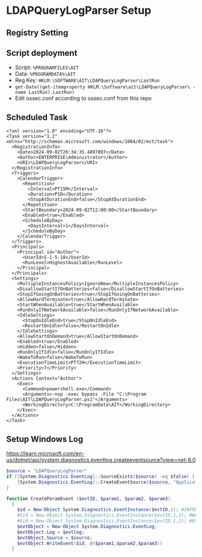 # LDAPQueryLogParser Setup

## Registry Setting

## Script deployment

- Script: `%PROGRAMFILES\AIT`
- Data: `%PROGRAMDATA%\AIT`
- Reg Key: `HKLM:\SOFTWARE\AIT\LDAPQueryLogParser\LastRun`
- `get-Date((get-itemproperty HKLM:\Software\ait\LDAPQueryLogParser\ -name LastRun).LastRun)`
- Edit ossec.conf according to ossec.conf from this repo

## Scheduled Task
```
<?xml version="1.0" encoding="UTF-16"?>
<Task version="1.2" xmlns="http://schemas.microsoft.com/windows/2004/02/mit/task">
  <RegistrationInfo>
    <Date>2024-09-02T20:34:35.4897897</Date>
    <Author>ENTERPRISE\Administrator</Author>
    <URI>\LDAPQueryLogParser</URI>
  </RegistrationInfo>
  <Triggers>
    <CalendarTrigger>
      <Repetition>
        <Interval>PT15M</Interval>
        <Duration>P1D</Duration>
        <StopAtDurationEnd>false</StopAtDurationEnd>
      </Repetition>
      <StartBoundary>2024-09-02T12:00:00</StartBoundary>
      <Enabled>true</Enabled>
      <ScheduleByDay>
        <DaysInterval>1</DaysInterval>
      </ScheduleByDay>
    </CalendarTrigger>
  </Triggers>
  <Principals>
    <Principal id="Author">
      <UserId>S-1-5-18</UserId>
      <RunLevel>HighestAvailable</RunLevel>
    </Principal>
  </Principals>
  <Settings>
    <MultipleInstancesPolicy>IgnoreNew</MultipleInstancesPolicy>
    <DisallowStartIfOnBatteries>false</DisallowStartIfOnBatteries>
    <StopIfGoingOnBatteries>true</StopIfGoingOnBatteries>
    <AllowHardTerminate>true</AllowHardTerminate>
    <StartWhenAvailable>true</StartWhenAvailable>
    <RunOnlyIfNetworkAvailable>false</RunOnlyIfNetworkAvailable>
    <IdleSettings>
      <StopOnIdleEnd>true</StopOnIdleEnd>
      <RestartOnIdle>false</RestartOnIdle>
    </IdleSettings>
    <AllowStartOnDemand>true</AllowStartOnDemand>
    <Enabled>true</Enabled>
    <Hidden>false</Hidden>
    <RunOnlyIfIdle>false</RunOnlyIfIdle>
    <WakeToRun>false</WakeToRun>
    <ExecutionTimeLimit>PT72H</ExecutionTimeLimit>
    <Priority>7</Priority>
  </Settings>
  <Actions Context="Author">
    <Exec>
      <Command>powershell.exe</Command>
      <Arguments>-nop -exec bypass -File "C:\Program Files\AIT\LDAPQueryLogParser.ps1"</Arguments>
      <WorkingDirectory>C:\ProgramData\AIT</WorkingDirectory>
    </Exec>
  </Actions>
</Task>
```

## Setup Windows Log

https://learn.microsoft.com/en-us/dotnet/api/system.diagnostics.eventlog.createeventsource?view=net-8.0

```powershell
$source = "LDAPQueryLogParser"
if ([System.Diagnostics.EventLog]::SourceExists($source) -eq $false) {
    [System.Diagnostics.EventLog]::CreateEventSource($source, "Application")
}

function CreateParamEvent ($evtID, $param1, $param2, $param3)
  {
    $id = New-Object System.Diagnostics.EventInstance($evtID,1); #INFORMATION EVENT
    #$id = New-Object System.Diagnostics.EventInstance($evtID,1,2); #WARNING EVENT
    #$id = New-Object System.Diagnostics.EventInstance($evtID,1,1); #ERROR EVENT
    $evtObject = New-Object System.Diagnostics.EventLog;
    $evtObject.Log = $evtlog;
    $evtObject.Source = $source;
    $evtObject.WriteEvent($id, @($param1,$param2,$param3))
  }
```
